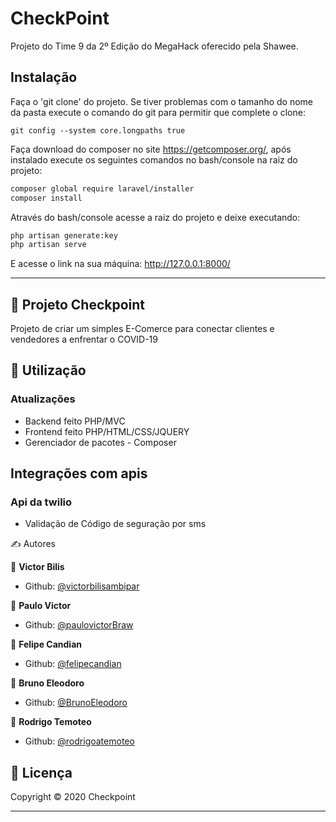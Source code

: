 
# CheckPoint

Projeto do Time 9 da 2º Edição do MegaHack oferecido pela Shawee.

## Instalação

Faça o 'git clone' do projeto. Se tiver problemas com o tamanho do nome da pasta execute o comando do git para permitir que complete o clone:

```git
git config --system core.longpaths true
```

Faça download do composer no site https://getcomposer.org/, após instalado execute os seguintes comandos no bash/console na raiz do projeto:

```bash
composer global require laravel/installer
composer install
```

Através do bash/console acesse a raiz do projeto e deixe executando:
```bash
php artisan generate:key
php artisan serve
```
E acesse o link na sua máquina: http://127.0.0.1:8000/

--------------------------------------------------------------------

## 📖 Projeto Checkpoint
Projeto de criar um simples E-Comerce para conectar clientes e vendedores a enfrentar o COVID-19


## 🚀 Utilização

<h3>Atualizações</h3>
<ul>
	<li>Backend feito PHP/MVC</li>
	<li>Frontend feito PHP/HTML/CSS/JQUERY</li>
	<li>Gerenciador de pacotes - Composer</li>
</ul>

## Integrações com apis

<h3>Api da twilio</h3>
<ul>
	<li>Validação de Código de seguração por sms</li>
</ul>
<img href="pages/register.png/>

## ✍ Autores

👤 **Victor Bilis**

* Github: [@victorbilisambipar](https://github.com/victorbilisambipar)

👤 **Paulo Victor**

* Github: [@paulovictorBraw](https://github.com/paulovictorBraw)

👤 **Felipe Candian**

* Github: [@felipecandian]( https://github.com/felipecandian)

👤 **Bruno Eleodoro**

* Github: [@BrunoEleodoro]( https://github.com/BrunoEleodoro)

👤 **Rodrigo Temoteo**

* Github: [@rodrigoatemoteo]( https://github.com/rodrigoatemoteo)

## 📝 Licença

Copyright © 2020 Checkpoint<br />

***

